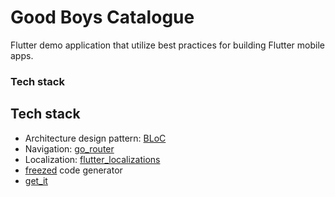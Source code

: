 # Good Boys Catalogue

Flutter demo application that utilize best practices for building Flutter mobile apps.

### Tech stack
## Tech stack
* Architecture design pattern: [BLoC](https://bloclibrary.dev/)
* Navigation: [go_router](https://pub.dev/packages/go_router)
* Localization: [flutter_localizations](https://docs.flutter.dev/accessibility-and-localization/internationalization#setting-up)
* [freezed](https://pub.dev/packages/freezed) code generator
* [get_it](https://pub.dev/packages/get_it)
